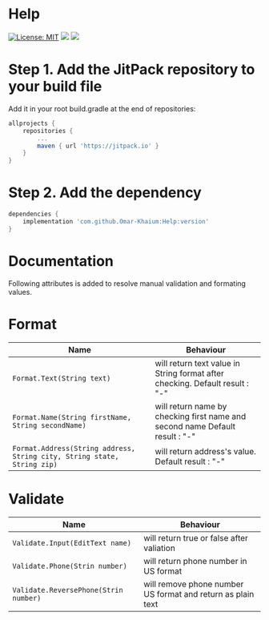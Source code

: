 # Help 
[![License: MIT](https://img.shields.io/badge/License-MIT-yellow.svg)](https://opensource.org/licenses/MIT) [![](https://jitpack.io/v/Omar-Khaium/Help.svg)](https://jitpack.io/#Omar-Khaium/Help) ![](https://img.shields.io/github/downloads/Omar-Khaium/Help/total.svg)

# Step 1. Add the JitPack repository to your build file
Add it in your root build.gradle at the end of repositories:
```gradle
allprojects {
    repositories {
        ...
        maven { url 'https://jitpack.io' }
    }
}

```
# Step 2. Add the dependency
```gradle
dependencies {
    implementation 'com.github.Omar-Khaium:Help:version'
}
```

# Documentation
Following attributes is added to resolve manual validation and formating values.
# Format
Name | Behaviour
------------ | -------------
`Format.Text(String text)` | will return text value in String format after checking. Default result : "-"
`Format.Name(String firstName, String secondName)` | will return name by checking first name and second name Default result : "-"
`Format.Address(String address, String city, String state, String zip)` | will return address's value. Default result : "-"

# Validate
Name | Behaviour
------------ | -------------
`Validate.Input(EditText name)` | will return true or false after valiation
`Validate.Phone(Strin number)` | will return phone number in US  format
`Validate.ReversePhone(Strin number)` | will remove phone number US  format and return as plain text
